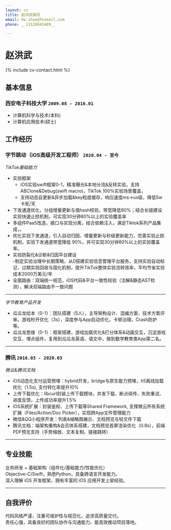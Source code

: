 ```yaml
---
layout: cv
title: 赵洪武简历
email: hw.zhao@foxmail.com
phone: __13128843489__

---
```

# 赵洪武

<!--
include contact information from the front matter
Supported arguments:
    - homepage: url, text
    - phone 13128843489
    - email hw.zhao@foxmail.com
    - city 深圳
-->
{% include cv-contact.html %}

## 基本信息
### __西安电子科技大学__ `2009.08 - 2016.01`
- 计算机科学与技术(本科)
- 计算机应用技术(硕士)
## 工作经历

### __字节跳动（iOS高级开发工程师）__ `2020.04 - 至今`
_TikTok基础能力_<br>
- 实验框架<br>
    - iOS实验swift框架0-1，精准曝光&本地分流&反转实验，支持ABClone&Debug(swift macro)，TikTok 100%实验场景覆盖，<br>
    - 支持动态自更新&异步加载&key粒度缓存，响应速度ms->us级，降低5w卡死/天 <br>
- 下发通道优化，分组增量更新与值hash校验，带宽降低90%；结合长链建设实验快速止损机制，可实现30分钟80%以上的实验覆盖率<br>
- 多组件PaaS改造，接口与实现分离，结合依赖注入，满足Tiktok系列产品集成，。<br>
- 优化实验下发通道，引入自动归因、增量更新与秒级更新能力，完善实验止损机制，实验下发通道带宽降低 90%，并可实现30分钟80%以上的实验覆盖率。<br>
- 实验防裂化&诊断&归因平台建设<br>
  -制定实验治理中长期策略，从0搭建实验信息管理平台服务，支持实验自动标记、过期实验回收与固化机制，提升TikTok整体实验流转效率，平均节省实验成本2000万美元/年<br>
- 全面路由：双端统一规范，iOS代码&平台一致性校验（注解&静态AST检测），解决双端路由不一致问题<br>

------
_字节教育产品开发_<br>
- 瓜瓜龙绘本（0-1）：团队搭建（5人），主导架构设计、混编方案、技术方案评审。游戏秒开优化（3s），深度参与App启动优化，卡顿治理，Crash防护等。<br>
- 瓜瓜龙思维（0-1）：框架搭建，游戏加载优化&打分体系&动画交互，沉淀游戏交互、埋点组件，复用到瓜瓜龙英语、语文中，做到数学教育类App第二名。<br>

------
### __腾讯__ `2016.03 - 2020.03`

_微云&腾讯文档_ <br>
- iOS动态化支付运营预埋：hybrid开发，bridge与原生能力预埋，h5离线加载优化（1.5s), 支付转化率提升10%<br>
- 上传下载优化：libcurl封装上传下载模块，并发下载、断点续传、失败重试、进度反馈，上传成功率提升1.5%<br>
- iOS系统扩展：封装鉴权、上传下载等Shared Framework, 支撑微云所有系统扩展（Files/Action/Doc Picker），实现跨App文件管理能力<br>
- 微信&QQ小程序开发：列表&缩略图展示、文档预览与轻文件下载<br>
- 腾讯文档：端架构重构&会员体系搭建，文档预览首屏渲染优化（0.8s），前端PDF预览支持（手势缩放、文本复制、链接跳转）<br>

------


## 专业技能
业务研发 + 基础架构（组件化/基础能力/性能优化）<br>
Objective-C/Swift，熟悉Python，具备跨语言开发能力。<br>
深入理解 iOS 开发框架，拥有丰富的 iOS 应用开发上架经验。<br>

------
## 自我评价
代码风格严谨，注重可维护性与规范化，追求高质量交付。<br>
责任心强，具备良好的团队协作与沟通能力，能高效推动项目落地。<br>

<!-- ### Footer

Last updated: May 2025 -->

